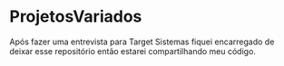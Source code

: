 # ProjetosVariados
Após fazer uma entrevista para Target Sistemas fiquei encarregado de deixar esse repositório então estarei compartilhando meu código.
